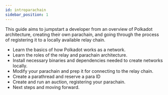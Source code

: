 ```yaml
---
id: introparachain
sidebar_position: 1
---
```


This guide aims to jumpstart a developer from an overview of Polkadot architecture, creating their own parachain, and going through the process of registering it to a locally available relay chain.

- Learn the basics of how Polkadot works as a network.
- Learn the roles of the relay and parachain architecture.
- Install necessary binaries and dependencies needed to create networks locally.
- Modify your parachain and prep it for connecting to the relay chain.
- Create a parathread and reserve a para ID
- Create and run an auction, registering your parachain.
- Next steps and moving forward.
